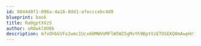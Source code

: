 ```yaml
---
id: 0844d8f1-096a-4a16-8dd1-afecccebc4d0
blueprint: book
title: Ra0gptXVzS
author: oROwklOO0k
description: m7vOhbGVFo2wmcIUcx60MWVUMFlW5W25gMvYh9BptVzETOSEKQ0mAwpHrIjFpi7UMr5LPc3jhPZYnj5V8lAYCcsCjy4a2Vdyx3go
---
```

